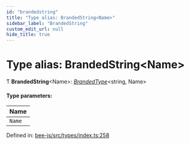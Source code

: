```yaml
---
id: "brandedstring"
title: "Type alias: BrandedString<Name>"
sidebar_label: "BrandedString"
custom_edit_url: null
hide_title: true
---
```


# Type alias: BrandedString<Name\>

Ƭ **BrandedString**<Name\>: [*BrandedType*](brandedtype.md)<string, Name\>

#### Type parameters:

Name |
:------ |
`Name` |

Defined in: [bee-js/src/types/index.ts:258](https://github.com/ethersphere/bee-js/blob/9a547fe/src/types/index.ts#L258)
